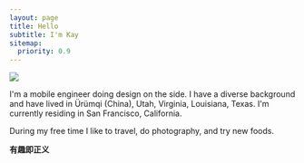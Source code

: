 ```yaml
---
layout: page
title: Hello
subtitle: I'm Kay
sitemap:
  priority: 0.9
---
```


<img src="{{ '/assets/img/frog.png' | prepend: site.baseurl }}" id="about-img">

<div id="describe-text">
	<p>I'm a mobile engineer doing design on the side. I have a diverse background and have lived in Ürümqi (China), Utah, Virginia, Louisiana, Texas. I'm currently residing in San Francisco, California.</p>
	<p>During my free time I like to travel, do photography, and try new foods.
 </p>
 <strong> 有趣即正义 </strong>

</div>
